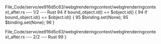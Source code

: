 File_Code/servo/ee916d5c63/webglrenderingcontext/webglrenderingcontext_after.rs --- 1/2 --- Rust
94             if bound_object.id() == $object.id() {                                                                                                        94             if bound_object.id() == $object.id() {
95                 $binding.set(None);                                                                                                                       95                 $binding.set(None);
96             }                                                                                                                                                

File_Code/servo/ee916d5c63/webglrenderingcontext/webglrenderingcontext_after.rs --- 2/2 --- Rust
                                                                                                                                                             99             }

